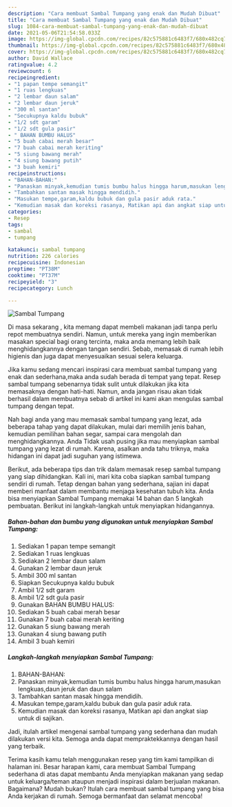 ```yaml
---
description: "Cara membuat Sambal Tumpang yang enak dan Mudah Dibuat"
title: "Cara membuat Sambal Tumpang yang enak dan Mudah Dibuat"
slug: 1084-cara-membuat-sambal-tumpang-yang-enak-dan-mudah-dibuat
date: 2021-05-06T21:54:58.033Z
image: https://img-global.cpcdn.com/recipes/82c575881c6483f7/680x482cq70/sambal-tumpang-foto-resep-utama.jpg
thumbnail: https://img-global.cpcdn.com/recipes/82c575881c6483f7/680x482cq70/sambal-tumpang-foto-resep-utama.jpg
cover: https://img-global.cpcdn.com/recipes/82c575881c6483f7/680x482cq70/sambal-tumpang-foto-resep-utama.jpg
author: David Wallace
ratingvalue: 4.2
reviewcount: 6
recipeingredient:
- "1 papan tempe semangit"
- "1 ruas lengkuas"
- "2 lembar daun salam"
- "2 lembar daun jeruk"
- "300 ml santan"
- "Secukupnya kaldu bubuk"
- "1/2 sdt garam"
- "1/2 sdt gula pasir"
- " BAHAN BUMBU HALUS"
- "5 buah cabai merah besar"
- "7 buah cabai merah keriting"
- "5 siung bawang merah"
- "4 siung bawang putih"
- "3 buah kemiri"
recipeinstructions:
- "BAHAN-BAHAN:"
- "Panaskan minyak,kemudian tumis bumbu halus hingga harum,masukan lengkuas,daun jeruk dan daun salam"
- "Tambahkan santan masak hingga mendidih."
- "Masukan tempe,garam,kaldu bubuk dan gula pasir aduk rata."
- "Kemudian masak dan koreksi rasanya, Matikan api dan angkat siap untuk di sajikan."
categories:
- Resep
tags:
- sambal
- tumpang

katakunci: sambal tumpang 
nutrition: 226 calories
recipecuisine: Indonesian
preptime: "PT38M"
cooktime: "PT37M"
recipeyield: "3"
recipecategory: Lunch

---
```



![Sambal Tumpang](https://img-global.cpcdn.com/recipes/82c575881c6483f7/680x482cq70/sambal-tumpang-foto-resep-utama.jpg)

Di masa  sekarang , kita memang dapat membeli makanan jadi tanpa perlu repot membuatnya sendiri. Namun, untuk mereka yang ingin memberikan masakan special bagi orang tercinta, maka anda memang lebih baik menghidangkannya dengan tangan sendiri. Sebab, memasak di rumah lebih higienis dan juga dapat menyesuaikan sesuai selera keluarga.

Jika kamu sedang mencari inspirasi cara membuat sambal tumpang yang enak dan sederhana,maka anda sudah berada di tempat yang tepat. Resep sambal tumpang  sebenarnya tidak sulit untuk dilakukan jika kita memasaknya dengan hati-hati. Namun, anda jangan risau akan tidak berhasil dalam membuatnya 
sebab di artikel ini kami akan mengulas sambal tumpang dengan tepat.  



Nah bagi anda yang mau memasak sambal tumpang yang lezat, ada beberapa tahap yang dapat dilakukan, mulai dari memilih jenis bahan, kemudian pemilihan bahan segar, sampai cara mengolah dan menghidangkannya. Anda Tidak usah pusing jika mau menyiapkan sambal tumpang yang lezat di rumah. Karena, asalkan anda  tahu triknya, maka hidangan ini dapat jadi suguhan yang istimewa.

Berikut, ada beberapa tips dan trik dalam memasak resep sambal tumpang yang siap dihidangkan. Kali ini, mari kita coba siapkan sambal tumpang sendiri di rumah. Tetap dengan bahan yang sederhana, sajian ini dapat memberi manfaat dalam membantu menjaga kesehatan tubuh kita. Anda bisa menyiapkan Sambal Tumpang memakai 14 bahan dan 5 langkah pembuatan. Berikut ini langkah-langkah untuk menyiapkan hidangannya.

<!--inarticleads1-->

##### Bahan-bahan dan bumbu yang digunakan untuk menyiapkan Sambal Tumpang:

1. Sediakan 1 papan tempe semangit
1. Sediakan 1 ruas lengkuas
1. Sediakan 2 lembar daun salam
1. Gunakan 2 lembar daun jeruk
1. Ambil 300 ml santan
1. Siapkan Secukupnya kaldu bubuk
1. Ambil 1/2 sdt garam
1. Ambil 1/2 sdt gula pasir
1. Gunakan  BAHAN BUMBU HALUS:
1. Sediakan 5 buah cabai merah besar
1. Gunakan 7 buah cabai merah keriting
1. Gunakan 5 siung bawang merah
1. Gunakan 4 siung bawang putih
1. Ambil 3 buah kemiri




<!--inarticleads2-->

##### Langkah-langkah menyiapkan Sambal Tumpang:

1. BAHAN-BAHAN:
1. Panaskan minyak,kemudian tumis bumbu halus hingga harum,masukan lengkuas,daun jeruk dan daun salam
1. Tambahkan santan masak hingga mendidih.
1. Masukan tempe,garam,kaldu bubuk dan gula pasir aduk rata.
1. Kemudian masak dan koreksi rasanya, Matikan api dan angkat siap untuk di sajikan.




Jadi, itulah artikel mengenai  sambal tumpang  yang sederhana dan mudah dilakukan versi kita. Semoga anda dapat mempraktekkannya dengan hasil yang terbaik. 

Terima kasih kamu telah menggunakan resep yang tim kami tampilkan di halaman ini. Besar harapan kami, cara membuat  Sambal Tumpang sederhana di atas dapat membantu Anda menyiapkan makanan yang sedap untuk keluarga/teman ataupun menjadi inspirasi dalam berjualan makanan. Bagaimana? Mudah bukan? Itulah cara membuat sambal tumpang yang bisa Anda kerjakan di rumah. Semoga bermanfaat dan selamat mencoba!

